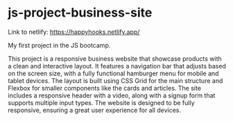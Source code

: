 # js-project-business-site

Link to netlify: https://happyhooks.netlify.app/

My first project in the JS bootcamp.

This project is a responsive business website that showcase products with a clean and interactive layout. It features a navigation bar that adjusts based on the screen size, with a fully functional hamburger menu for mobile and tablet devices. The layout is built using CSS Grid for the main structure and Flexbox for smaller components like the cards and articles. The site includes a responsive header with a video, along with a signup form that supports multiple input types. The website is designed to be fully responsive, ensuring a great user experience for all devices. 